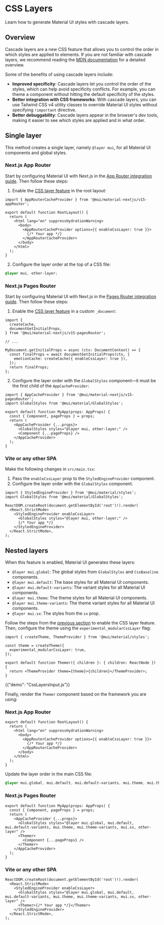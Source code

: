 # CSS Layers

<p class="description">Learn how to generate Material UI styles with cascade layers.</p>

## Overview

Cascade layers are a new CSS feature that allows you to control the order in which styles are applied to elements. If you are not familiar with cascade layers, we recommend reading the [MDN documentation](https://developer.mozilla.org/en-US/docs/Web/CSS/Cascade_layers) for a detailed overview.

Some of the benefits of using cascade layers include:

- **Improved specificity**: Cascade layers let you control the order of the styles, which can help avoid specificity conflicts. For example, you can theme a component without hitting the default specificity of the styles.
- **Better integration with CSS frameworks**: With cascade layers, you can use Tailwind CSS v4 utility classes to override Material UI styles without specifying `!important` directive.
- **Better debuggability**: Cascade layers appear in the browser's dev tools, making it easier to see which styles are applied and in what order.

## Single layer

This method creates a single layer, namely `@layer mui`, for all Material UI components and global styles.

### Next.js App Router

Start by configuring Material UI with Next.js in the [App Router integration guide](/material-ui/integrations/nextjs/#app-router).
Then follow these steps:

1. Enable the [CSS layer feature](/material-ui/integrations/nextjs/#using-other-styling-solutions) in the root layout:

```tsx title="src/app/layout.tsx"
import { AppRouterCacheProvider } from '@mui/material-nextjs/v15-appRouter';

export default function RootLayout() {
  return (
    <html lang="en" suppressHydrationWarning>
      <body>
        <AppRouterCacheProvider options={{ enableCssLayer: true }}>
          {/* Your app */}
        </AppRouterCacheProvider>
      </body>
    </html>
  );
}
```

2. Configure the layer order at the top of a CSS file:

```css title="src/app/globals.css"
@layer mui, other-layer;
```

### Next.js Pages Router

Start by configuring Material UI with Next.js in the [Pages Router integration guide](/material-ui/integrations/nextjs/#pages-router).
Then follow these steps:

1. Enable the [CSS layer feature](/material-ui/integrations/nextjs/#configuration-2) in a custom `_document`:

```tsx title="pages/_document.tsx"
import {
  createCache,
  documentGetInitialProps,
} from '@mui/material-nextjs/v15-pagesRouter';

// ...

MyDocument.getInitialProps = async (ctx: DocumentContext) => {
  const finalProps = await documentGetInitialProps(ctx, {
    emotionCache: createCache({ enableCssLayer: true }),
  });
  return finalProps;
};
```

2. Configure the layer order with the `GlobalStyles` component—it must be the first child of the `AppCacheProvider`:

```tsx title="pages/_app.tsx"
import { AppCacheProvider } from '@mui/material-nextjs/v15-pagesRouter';
import GlobalStyles from '@mui/material/GlobalStyles';

export default function MyApp(props: AppProps) {
  const { Component, pageProps } = props;
  return (
    <AppCacheProvider {...props}>
      <GlobalStyles styles="@layer mui, other-layer;" />
      <Component {...pageProps} />
    </AppCacheProvider>
  );
}
```

### Vite or any other SPA

Make the following changes in `src/main.tsx`:

1. Pass the `enableCssLayer` prop to the `StyledEngineProvider` component.
2. Configure the layer order with the `GlobalStyles` component.

```tsx title="main.tsx"
import { StyledEngineProvider } from '@mui/material/styles';
import GlobalStyles from '@mui/material/GlobalStyles';

ReactDOM.createRoot(document.getElementById('root')!).render(
  <React.StrictMode>
    <StyledEngineProvider enableCssLayer>
      <GlobalStyles styles="@layer mui, other-layer;" />
      {/* Your app */}
    </StyledEngineProvider>
  </React.StrictMode>,
);
```

## Nested layers

When this feature is enabled, Material UI generates these layers:

- `@layer mui.global`: The global styles from `GlobalStyles` and `CssBaseline` components.
- `@layer mui.default`: The base styles for all Material UI components.
- `@layer mui.default-variants`: The variant styles for all Material UI components.
- `@layer mui.theme`: The theme styles for all Material UI components.
- `@layer mui.theme-variants`: The theme variant styles for all Material UI components.
- `@layer mui.sx`: The styles from the `sx` prop.

Follow the steps from the [previous section](#single-layer) to enable the CSS layer feature.
Then, configure the theme using the `experimental_modularCssLayer` flag:

```tsx title="src/theme.tsx"
import { createTheme, ThemeProvider } from '@mui/material/styles';

const theme = createTheme({
  experimental_modularCssLayer: true,
});

export default function Themer({ children }: { children: ReactNode }) {
  return <ThemeProvider theme={theme}>{children}</ThemeProvider>;
}
```

{{"demo": "CssLayersInput.js"}}

Finally, render the `Themer` component based on the framework you are using:

### Next.js App Router

```tsx title="src/app/layout.tsx"
export default function RootLayout() {
  return (
    <html lang="en" suppressHydrationWarning>
      <body>
        <AppRouterCacheProvider options={{ enableCssLayer: true }}>
          {/* Your app */}
        </AppRouterCacheProvider>
      </body>
    </html>
  );
}
```

Update the layer order in the main CSS file:

```css title="src/app/globals.css"
@layer mui.global, mui.default, mui.default-variants, mui.theme, mui.theme-variants, mui.sx, other-layer;
```

### Next.js Pages Router

```tsx title="pages/_app.tsx"
export default function MyApp(props: AppProps) {
  const { Component, pageProps } = props;
  return (
    <AppCacheProvider {...props}>
      <GlobalStyles styles="@layer mui.global, mui.default, mui.default-variants, mui.theme, mui.theme-variants, mui.sx, other-layer" />
      <Themer>
        <Component {...pageProps} />
      </Themer>
    </AppCacheProvider>
  );
}
```

### Vite or any other SPA

```tsx title="main.tsx"
ReactDOM.createRoot(document.getElementById('root')!).render(
  <React.StrictMode>
    <StyledEngineProvider enableCssLayer>
      <GlobalStyles styles="@layer mui.global, mui.default, mui.default-variants, mui.theme, mui.theme-variants, mui.sx, other-layer" />
      <Themer>{/* Your app */}</Themer>
    </StyledEngineProvider>
  </React.StrictMode>,
);
```
